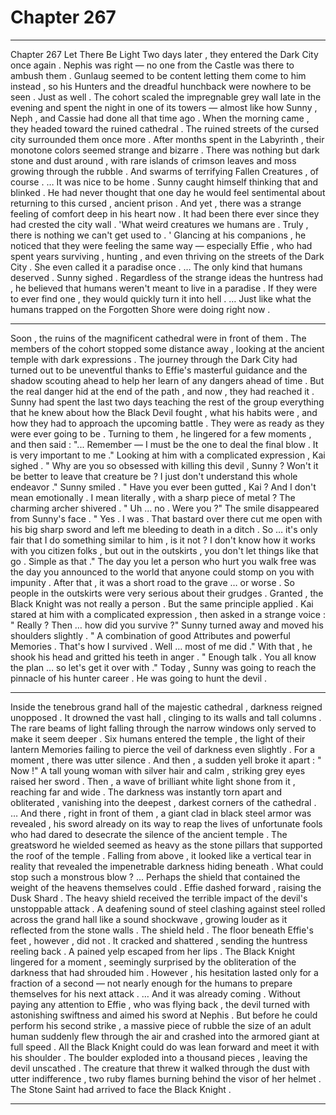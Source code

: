 
# Chapter 267


---

Chapter 267 Let There Be Light
Two days later , they entered the Dark City once again .
Nephis was right — no one from the Castle was there to ambush them . Gunlaug seemed to be content letting them come to him instead , so his Hunters and the dreadful hunchback were nowhere to be seen .
Just as well .
The cohort scaled the impregnable grey wall late in the evening and spent the night in one of its towers — almost like how Sunny , Neph , and Cassie had done all that time ago .
When the morning came , they headed toward the ruined cathedral .
The ruined streets of the cursed city surrounded them once more . After months spent in the Labyrinth , their monotone colors seemed strange and bizarre . There was nothing but dark stone and dust around , with rare islands of crimson leaves and moss growing through the rubble .
And swarms of terrifying Fallen Creatures , of course .
… It was nice to be home .
Sunny caught himself thinking that and blinked . He had never thought that one day he would feel sentimental about returning to this cursed , ancient prison . And yet , there was a strange feeling of comfort deep in his heart now . It had been there ever since they had crested the city wall .
'What weird creatures we humans are . Truly , there is nothing we can't get used to . '
Glancing at his companions , he noticed that they were feeling the same way — especially Effie , who had spent years surviving , hunting , and even thriving on the streets of the Dark City .
She even called it a paradise once .
… The only kind that humans deserved .
Sunny sighed . Regardless of the strange ideas the huntress had , he believed that humans weren't meant to live in a paradise .
If they were to ever find one , they would quickly turn it into hell .
… Just like what the humans trapped on the Forgotten Shore were doing right now .
***
Soon , the ruins of the magnificent cathedral were in front of them . The members of the cohort stopped some distance away , looking at the ancient temple with dark expressions . The journey through the Dark City had turned out to be uneventful thanks to Effie's masterful guidance and the shadow scouting ahead to help her learn of any dangers ahead of time .
But the real danger hid at the end of the path , and now , they had reached it .
Sunny had spent the last two days teaching the rest of the group everything that he knew about how the Black Devil fought , what his habits were , and how they had to approach the upcoming battle . They were as ready as they were ever going to be .
Turning to them , he lingered for a few moments , and then said :
"... Remember — I must be the one to deal the final blow . It is very important to me ."
Looking at him with a complicated expression , Kai sighed .
" Why are you so obsessed with killing this devil , Sunny ? Won't it be better to leave that creature be ? I just don't understand this whole endeavor ."
Sunny smiled .
" Have you ever been gutted , Kai ? And I don't mean emotionally . I mean literally , with a sharp piece of metal ?
The charming archer shivered .
" Uh … no . Were you ?"
The smile disappeared from Sunny's face .
" Yes . I was . That bastard over there cut me open with his big sharp sword and left me bleeding to death in a ditch . So … it's only fair that I do something similar to him , is it not ? I don't know how it works with you citizen folks , but out in the outskirts , you don't let things like that go . Simple as that ."
The day you let a person who hurt you walk free was the day you announced to the world that anyone could stomp on you with impunity . After that , it was a short road to the grave … or worse .
So people in the outskirts were very serious about their grudges .
Granted , the Black Knight was not really a person . But the same principle applied .
Kai stared at him with a complicated expression , then asked in a strange voice :
" Really ? Then … how did you survive ?"
Sunny turned away and moved his shoulders slightly .
" A combination of good Attributes and powerful Memories . That's how I survived . Well … most of me did ."
With that , he shook his head and gritted his teeth in anger .
" Enough talk . You all know the plan … so let's get it over with ."
Today , Sunny was going to reach the pinnacle of his hunter career .
He was going to hunt the devil .
***
Inside the tenebrous grand hall of the majestic cathedral , darkness reigned unopposed . It drowned the vast hall , clinging to its walls and tall columns . The rare beams of light falling through the narrow windows only served to make it seem deeper .
Six humans entered the temple , the light of their lantern Memories failing to pierce the veil of darkness even slightly .
For a moment , there was utter silence . And then , a sudden yell broke it apart :
" Now !"
A tall young woman with silver hair and calm , striking grey eyes raised her sword . Then , a wave of brilliant white light shone from it , reaching far and wide . The darkness was instantly torn apart and obliterated , vanishing into the deepest , darkest corners of the cathedral .
… And there , right in front of them , a giant clad in black steel armor was revealed , his sword already on its way to reap the lives of unfortunate fools who had dared to desecrate the silence of the ancient temple .
The greatsword he wielded seemed as heavy as the stone pillars that supported the roof of the temple . Falling from above , it looked like a vertical tear in reality that revealed the impenetrable darkness hiding beneath .
What could stop such a monstrous blow ?
... Perhaps the shield that contained the weight of the heavens themselves could .
Effie dashed forward , raising the Dusk Shard . The heavy shield received the terrible impact of the devil's unstoppable attack . A deafening sound of steel clashing against steel rolled across the grand hall like a sound shockwave , growing louder as it reflected from the stone walls .
The shield held .
The floor beneath Effie's feet , however , did not . It cracked and shattered , sending the huntress reeling back . A pained yelp escaped from her lips .
The Black Knight lingered for a moment , seemingly surprised by the obliteration of the darkness that had shrouded him .
However , his hesitation lasted only for a fraction of a second — not nearly enough for the humans to prepare themselves for his next attack .
… And it was already coming .
Without paying any attention to Effie , who was flying back , the devil turned with astonishing swiftness and aimed his sword at Nephis .
But before he could perform his second strike , a massive piece of rubble the size of an adult human suddenly flew through the air and crashed into the armored giant at full speed . All the Black Knight could do was lean forward and meet it with his shoulder .
The boulder exploded into a thousand pieces , leaving the devil unscathed .
The creature that threw it walked through the dust with utter indifference , two ruby flames burning behind the visor of her helmet .
The Stone Saint had arrived to face the Black Knight .

---

